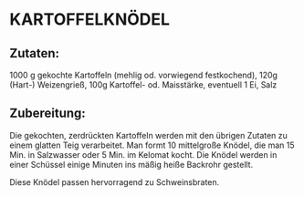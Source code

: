 # KARTOFFELKNÖDEL

## Zutaten:

1000 g gekochte Kartoffeln (mehlig od. vorwiegend festkochend), 120g
(Hart-) Weizengrieß, 100g Kartoffel- od. Maisstärke, eventuell 1 Ei,
Salz

## Zubereitung:

Die gekochten, zerdrückten Kartoffeln werden mit den übrigen Zutaten zu
einem glatten Teig verarbeitet. Man formt 10 mittelgroße Knödel, die man
15 Min. in Salzwasser oder 5 Min. im Kelomat kocht. Die Knödel werden in
einer Schüssel einige Minuten ins mäßig heiße Backrohr gestellt.

Diese Knödel passen hervorragend zu Schweinsbraten.

